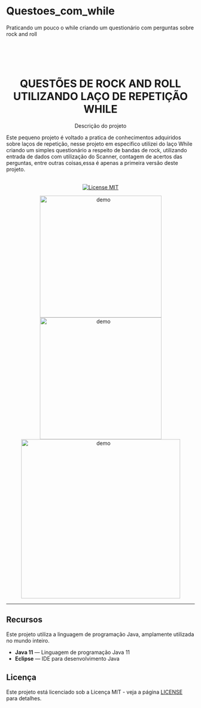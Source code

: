 # Questoes_com_while
<h align="center">
Praticando um pouco o while criando um questionário com perguntas sobre rock and roll 
</h>

<h1 align="center">
<br>
<br>
QUESTÕES DE ROCK AND ROLL 
<br>
UTILIZANDO LAÇO DE REPETIÇÃO WHILE
</h1>

<p align="center">Descrição do projeto</p>
Este pequeno projeto é voltado a pratica de conhecimentos adquiridos sobre laços de repetição, nesse projeto em especifico utilizei do laço While criando
um simples questionário a respeito de bandas de rock, utilizando entrada de dados com utilização do Scanner, contagem de acertos das perguntas,
entre outras coisas,essa é apenas a primeira versão deste projeto.
<br>
<p align="center">
  <br>
  <a href="https://opensource.org/licenses/MIT">
    <img src="https://img.shields.io/badge/License-MIT-blue.svg" alt="License MIT">
  </a>
</p>

[//]: # (Add your gifs/images here:)
<div>
  <p align="center">
  <img src="https://user-images.githubusercontent.com/61280435/156221754-16813716-fafb-4436-bead-abcb1a227c0b.png" alt="demo" height="325">
  <img src="https://user-images.githubusercontent.com/61280435/156221760-f7b6481f-3e97-4f78-838f-4f3c1e6e3d82.png" alt="demo" height="325">
  <img src="https://user-images.githubusercontent.com/61280435/156221763-07d53126-bd21-4632-88c3-0f3f6368eef1.png" alt="demo" height="425">
</div>

<hr />

## Recursos
Este projeto utiliza a linguagem de programação Java, amplamente utilizada no mundo inteiro.

- **Java 11** — Linguagem de programação Java 11 
- **Eclipse** — IDE para desenvolvimento Java

## Licença

Este projeto está licenciado sob a Licença MIT - veja a página [LICENSE](https://opensource.org/licenses/MIT) para detalhes.
